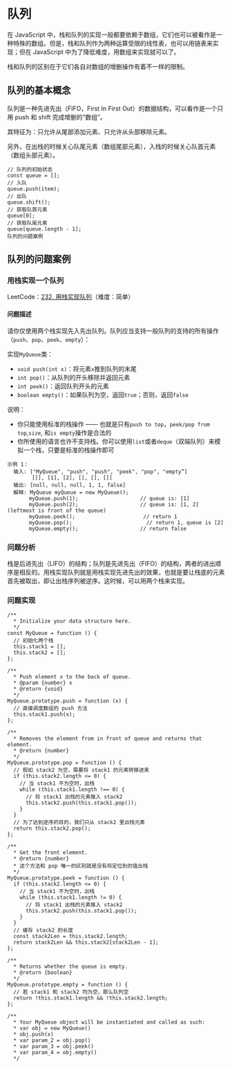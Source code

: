 # 队列
在 JavaScript 中，栈和队列的实现一般都要依赖于数组，它们也可以被看作是一种特殊的数组。但是，栈和队列作为两种运算受限的线性表，也可以用链表来实现；但在 JavaScript 中为了降低难度，用数组来实现就可以了。

栈和队列的区别在于它们各自对数组的增删操作有着不一样的限制。

## 队列的基本概念
队列是一种先进先出（FIFO，First In First Out）的数据结构，可以看作是一个只用 push 和 shift 完成增删的“数组”。

其特征为：只允许从尾部添加元素、只允许从头部移除元素。

另外，在出栈的时候关心队尾元素（数组尾部元素），入栈的时候关心队首元素（数组头部元素）。
```
// 队列的初始状态
const queue = [];
// 入队
queue.push(item);
// 出队
queue.shift();
// 获取队首元素
queue[0];
// 获取队尾元素
queue[queue.length - 1];
队列的问题案例
```

## 队列的问题案例
### 用栈实现一个队列
LeetCode：[232. 用栈实现队列](https://leetcode-cn.com/problems/implement-queue-using-stacks/)（难度：简单）

#### 问题描述
请你仅使用两个栈实现先入先出队列。队列应当支持一般队列的支持的所有操作（`push`、`pop`、`peek`、`empty`）：

实现`MyQueue`类：
- `void push(int x)`：将元素`x`推到队列的末尾
- `int pop()`：从队列的开头移除并返回元素
- `int peek()`：返回队列开头的元素
- `boolean empty()`：如果队列为空，返回`true`；否则，返回`false`

说明：
- 你只能使用标准的栈操作 —— 也就是只有`push to top`，`peek/pop from top`,`size`, 和`is empty`操作是合法的
- 你所使用的语言也许不支持栈。你可以使用`list`或者`deque`（双端队列）来模拟一个栈，只要是标准的栈操作即可

```
示例 1：
  输入: ["MyQueue", "push", "push", "peek", "pop", "empty”]
        [[], [1], [2], [], [], []]
  输出: [null, null, null, 1, 1, false]
  解释: MyQueue myQueue = new MyQueue();
       myQueue.push(1);                    // queue is: [1]
       myQueue.push(2);                    // queue is: [1, 2] (leftmost is front of the queue)
       myQueue.peek();                      // return 1
       myQueue.pop();                        // return 1, queue is [2]
       myQueue.empty();                    // return false
```

### 问题分析
栈是后进先出（LIFO）的结构；队列是先进先出（FIFO）的结构，两者的进出顺序是相反的。用栈实现队列就是用栈实现先进先出的效果，也就是要让栈底的元素首先被取出，即让出栈序列被逆序。这时候，可以用两个栈来实现。

### 问题实现
```
/**
  * Initialize your data structure here.
  */
const MyQueue = function () {
  // 初始化两个栈
  this.stack1 = [];
  this.stack2 = [];
};

/**
  * Push element x to the back of queue.
  * @param {number} x
  * @return {void}
  */
MyQueue.prototype.push = function (x) {
  // 直接调度数组的 push 方法
  this.stack1.push(x);
};

/**
  * Removes the element from in front of queue and returns that element.
  * @return {number}
  */
MyQueue.prototype.pop = function () {
  // 假如 stack2 为空，需要将 stack1 的元素转移进来
  if (this.stack2.length <= 0) {
    // 当 stack1 不为空时，出栈
    while (this.stack1.length !== 0) {
      // 将 stack1 出栈的元素推入 stack2
      this.stack2.push(this.stack1.pop());
    }
  }
  // 为了达到逆序的目的，我们只从 stack2 里出栈元素
  return this.stack2.pop();
};

/**
  * Get the front element.
  * @return {number}
  * 这个方法和 pop 唯一的区别就是没有将定位到的值出栈
  */
MyQueue.prototype.peek = function () {
  if (this.stack2.length <= 0) {
    // 当 stack1 不为空时，出栈
    while (this.stack1.length != 0) {
      // 将 stack1 出栈的元素推入 stack2
      this.stack2.push(this.stack1.pop());
    }
  }
  // 缓存 stack2 的长度
  const stack2Len = this.stack2.length;
  return stack2Len && this.stack2[stack2Len - 1];
};

/**
  * Returns whether the queue is empty.
  * @return {boolean}
  */
MyQueue.prototype.empty = function () {
  // 若 stack1 和 stack2 均为空，那么队列空
  return !this.stack1.length && !this.stack2.length;
};

/**
  * Your MyQueue object will be instantiated and called as such:
  * var obj = new MyQueue()
  * obj.push(x)
  * var param_2 = obj.pop()
  * var param_3 = obj.peek()
  * var param_4 = obj.empty()
  */
```
